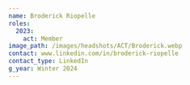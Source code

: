 ```yaml
---
name: Broderick Riopelle
roles:
  2023:
    act: Member
image_path: /images/headshots/ACT/Broderick.webp
contact: www.linkedin.com/in/broderick-riopelle
contact_type: LinkedIn
g_year: Winter 2024
---
```

